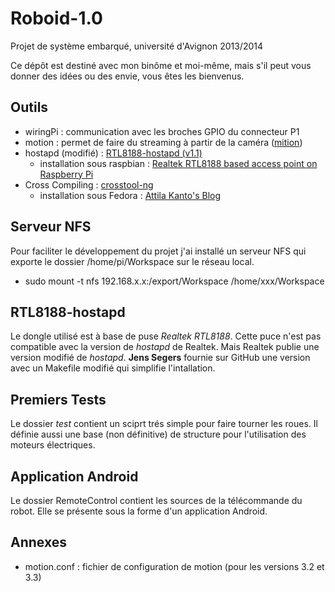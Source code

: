 Roboid-1.0
==========

Projet de système embarqué, université d'Avignon 2013/2014

Ce dépôt est destiné avec mon binôme et moi-même, mais s'il peut vous
donner des idées ou des envie, vous êtes les bienvenus.

Outils
------

 * wiringPi : communication avec les broches GPIO du connecteur P1
 * motion : permet de faire du streaming à partir de la caméra
   ([mition](http://www.lavrsen.dk/foswiki/bin/view/Motion/WebHome))
 * hostapd (modifié) : [RTL8188-hostapd (v1.1)](https://github.com/jenssegers/RTL8188-hostapd)
   * installation sous raspbian : [Realtek RTL8188 based access point on Raspberry Pi](http://jenssegers.be/blog/43/Realtek-RTL8188-based-access-point-on-Raspberry-Pi)
 * Cross Compiling : [crosstool-ng](http://crosstool-ng.org/)
   * installation sous Fedora : [Attila Kanto's Blog](https://akanto.wordpress.com/2012/10/02/cross-compiling-kernel-for-raspberry-pi-on-fedora-17-part-2/)

Serveur NFS
-----------

Pour faciliter le développement du projet j'ai installé un serveur NFS qui
exporte le dossier /home/pi/Workspace sur le réseau local.
 * sudo mount -t nfs 192.168.x.x:/export/Workspace /home/xxx/Workspace

RTL8188-hostapd
---------------

Le dongle utilisé est à base de puse *Realtek RTL8188*. Cette puce n'est pas
compatible avec la version de *hostapd* de Realtek. Mais Realtek publie une
version modifié de *hostapd*. **Jens Segers** fournie sur GitHub une version
avec un Makefile modifié qui simplifie l'intallation.

Premiers Tests
--------------

Le dossier *test* contient un sciprt trés simple pour faire tourner les roues.
Il définie aussi une base (non définitive) de structure pour l'utilisation
des moteurs électriques.

Application Android
-------------------

Le dossier RemoteControl contient les sources de la télécommande du robot.
Elle se présente sous la forme d'un application Android.

Annexes
-------

 * motion.conf : fichier de configuration de motion (pour les versions 3.2 et 3.3)

